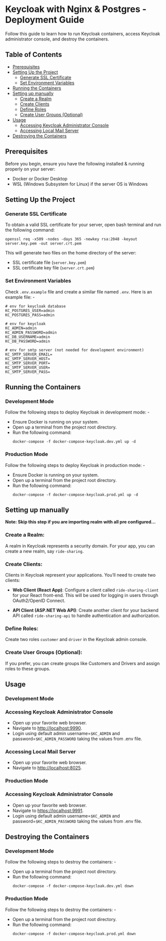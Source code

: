 # Keycloak with Nginx & Postgres - Deployment Guide

Follow this guide to learn how to run Keycloak containers, access Keycloak administrator console, and destroy the containers.

## Table of Contents

- [Prerequisites](#prerequisites)
- [Setting Up the Project](#setting-up-the-project)
  - [Generate SSL Certificate](#generate-ssl-certificate)
  - [Set Environment Variables](#set-environment-variables)
- [Running the Containers](#running-the-containers)
- [Setting up manually](#setting-up-manually)
  - [Create a Realm](#create-a-realm)
  - [Create Clients](#create-clients)
  - [Define Roles](#define-roles)
  - [Create User Groups (Optional)](#create-user-groups-optional)
- [Usage](#usage)
  - [Accessing Keycloak Administrator Console](#accessing-keycloak-administrator-console)
  - [Accessing Local Mail Server](#accessing-local-mail-server)
- [Destroying the Containers](#destroying-the-containers)

## Prerequisites

Before you begin, ensure you have the following installed & running properly on your server:

- Docker or Docker Desktop
- WSL (Windows Subsystem for Linux) if the server OS is Windows

## Setting Up the Project

### Generate SSL Certificate

To obtain a valid SSL certificate for your server, open bash terminal and run the following command:

```
openssl req -x509 -nodes -days 365 -newkey rsa:2048 -keyout server.key.pem -out server.crt.pem
```

This will generate two files on the home directory of the server:
- SSL certificate file (`server.key.pem`)
- SSL certificate key file (`server.crt.pem`)

### Set Environment Variables

Check `.env.example` file and create a similar file named `.env`.
Here is an example file: -
```
# env for keycloak database
KC_POSTGRES_USER=admin
KC_POSTGRES_PASS=admin

# env for keycloak
KC_ADMIN=admin
KC_ADMIN_PASSWORD=admin
KC_DB_USERNAME=admin
KC_DB_PASSWORD=admin

# env for smtp server (not needed for development environment)
KC_SMTP_SERVER_EMAIL=
KC_SMTP_SERVER_HOST=
KC_SMTP_SERVER_PORT=
KC_SMTP_SERVER_USER=
KC_SMTP_SERVER_PASS=
```

## Running the Containers

### Development Mode

Follow the following steps to deploy Keycloak in development mode: -

- Ensure Docker is running on your system.
- Open up a terminal from the project root directory.
- Run the following command:
  ```
  docker-compose -f docker-compose-keycloak.dev.yml up -d
  ```

### Production Mode

Follow the following steps to deploy Keycloak in production mode: -

- Ensure Docker is running on your system.
- Open up a terminal from the project root directory.
- Run the following command:
  ```
  docker-compose -f docker-compose-keycloak.prod.yml up -d
  ```

## Setting up manually

**Note: Skip this step if you are importing realm with all pre configured...**

### Create a Realm: 

A realm in Keycloak represents a security domain. For your app, you can create a new realm, say `ride-sharing`.

### Create Clients: 

Clients in Keycloak represent your applications. You’ll need to create two clients:

- **Web Client (React App)**: Configure a client called `ride-sharing-client` for your React front-end. This will be used for logging in users through OAuth2/OpenID Connect.

- **API Client (ASP.NET Web API)**: Create another client for your backend API called `ride-sharing-api` to handle authentication and authorization.

### Define Roles: 

Create two roles `customer` and `driver` in the Keycloak admin console.

### Create User Groups (Optional): 

If you prefer, you can create groups like Customers and Drivers and assign roles to these groups.

## Usage

### Development Mode

### Accessing Keycloak Administrator Console

- Open up your favorite web browser.
- Navigate to [http://localhost:9990](http://localhost:9990).
- Login using default admin username=`$KC_ADMIN` and password=`$KC_ADMIN_PASSWORD` taking the values from .env file.

### Accessing Local Mail Server

- Open up your favorite web browser.
- Navigate to [http://localhost:8025](http://localhost:8025).

### Production Mode

### Accessing Keycloak Administrator Console

- Open up your favorite web browser.
- Navigate to [https://localhost:9991](https://localhost:9991).
- Login using default admin username=`$KC_ADMIN` and password=`$KC_ADMIN_PASSWORD` taking the values from .env file.

## Destroying the Containers

### Development Mode

Follow the following steps to destroy the containers: -

- Open up a terminal from the project root directory.
- Run the following command:
  ```
  docker-compose -f docker-compose-keycloak.dev.yml down
  ```

### Production Mode

Follow the following steps to destroy the containers: -

- Open up a terminal from the project root directory.
- Run the following command:
  ```
  docker-compose -f docker-compose-keycloak.prod.yml down
  ```

